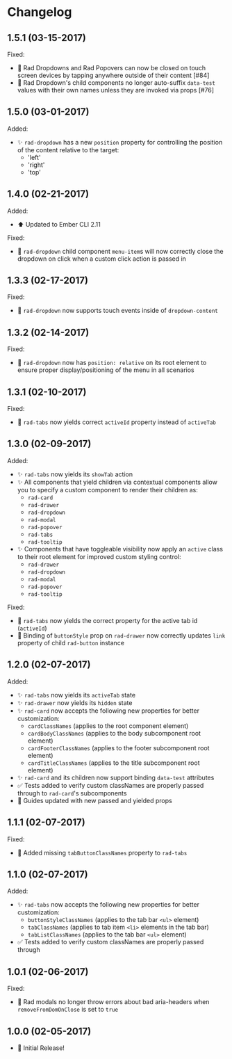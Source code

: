 # Changelog

## 1.5.1 (03-15-2017)
Fixed:
- 🐛 Rad Dropdowns and Rad Popovers can now be closed on touch screen devices by tapping anywhere outside of their content [#84]
- 🐛 Rad Dropdown's child components no longer auto-suffix `data-test` values with their own names unless they are invoked via props [#76]

## 1.5.0 (03-01-2017)
Added:
- ✨ `rad-dropdown` has a new `position` property for controlling the position of the content relative to the target:
  - 'left'
  - 'right'
  - 'top'

## 1.4.0 (02-21-2017)
Added:
- ⬆️ Updated to Ember CLI 2.11

Fixed:
- 🐛 `rad-dropdown` child component `menu-item`s will now correctly close the dropdown on click when a custom click action is passed in 

## 1.3.3 (02-17-2017)
Fixed:
- 🐛 `rad-dropdown` now supports touch events inside of `dropdown-content`

## 1.3.2 (02-14-2017)
Fixed:
- 🐛 `rad-dropdown` now has `position: relative` on its root element to ensure proper display/positioning of the menu in all scenarios

## 1.3.1 (02-10-2017)
Fixed:
- 🐛 `rad-tabs` now yields correct `activeId` property instead of `activeTab`

## 1.3.0 (02-09-2017)
Added:
- ✨ `rad-tabs` now yields its `showTab` action
- ✨ All components that yield children via contextual components allow you to specify a custom component to render their children as:
  - `rad-card`
  - `rad-drawer`
  - `rad-dropdown`
  - `rad-modal`
  - `rad-popover`
  - `rad-tabs`
  - `rad-tooltip`
- ✨ Components that have toggleable visibility now apply an `active` class to their root element for improved custom styling control:
  - `rad-drawer`
  - `rad-dropdown`
  - `rad-modal`
  - `rad-popover`
  - `rad-tooltip`

Fixed:
- 🐛 `rad-tabs` now yields the correct property for the active tab id (`activeId`)
- 🐛 Binding of `buttonStyle` prop on `rad-drawer` now correctly updates `link` property of child `rad-button` instance

## 1.2.0 (02-07-2017)
Added:
- ✨ `rad-tabs` now yields its `activeTab` state
- ✨ `rad-drawer` now yields its `hidden` state
- ✨ `rad-card` now accepts the following new properties for better customization:
  - `cardClassNames` (applies to the root component element)
  - `cardBodyClassNames` (applies to the body subcomponent root element)
  - `cardFooterClassNames` (applies to the footer subcomponent root element)
  - `cardTitleClassNames` (applies to the title subcomponent root element)
- ✨ `rad-card` and its children now support binding `data-test` attributes
- ✅ Tests added to verify custom classNames are properly passed through to `rad-card`'s subcomponents
- 📝 Guides updated with new passed and yielded props

## 1.1.1 (02-07-2017)
Fixed:
- 🐛 Added missing `tabButtonClassNames` property to `rad-tabs`

## 1.1.0 (02-07-2017)
Added:
- ✨ `rad-tabs` now accepts the following new properties for better customization:
  - `buttonStyleClassNames` (applies to the tab bar `<ul>` element)
  - `tabClassNames` (applies to tab item `<li>` elements in the tab bar)
  - `tabListClassNames` (applies to the tab bar `<ul>` element)
- ✅ Tests added to verify custom classNames are properly passed through

## 1.0.1 (02-06-2017)

Fixed:
- 🐛 Rad modals no longer throw errors about bad aria-headers when `removeFromDomOnClose` is set to `true`

## 1.0.0 (02-05-2017)
- 🎉 Initial Release!
